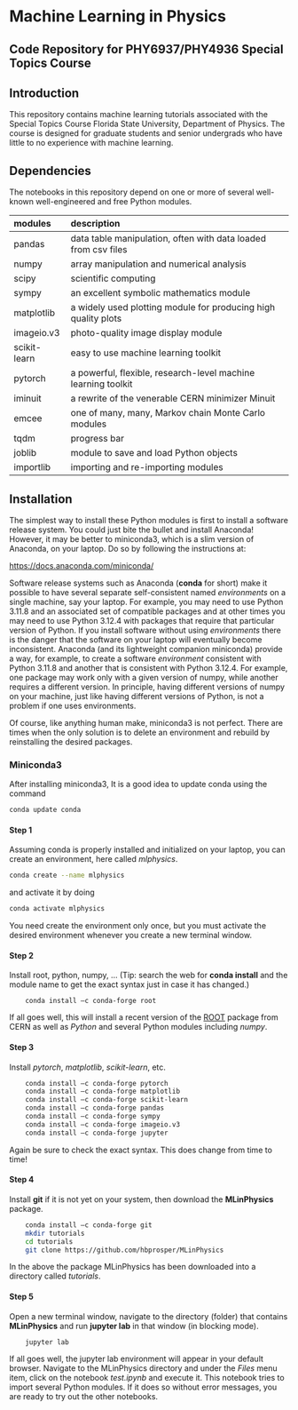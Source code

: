 # Machine Learning in Physics
## Code Repository for PHY6937/PHY4936 Special Topics Course

## Introduction
This repository contains machine learning tutorials associated with the Special Topics Course Florida State University, Department of Physics. The course is designed for graduate students and senior undergrads who have little to no experience with machine learning.


## Dependencies
The notebooks in this repository depend on one or more of several well-known
well-engineered and free Python modules.

| __modules__   | __description__     |
| :---          | :---        |
| pandas        | data table manipulation, often with data loaded from csv files |
| numpy         | array manipulation and numerical analysis   |
| scipy         | scientific computing    |
| sympy         | an excellent symbolic mathematics module |
| matplotlib    | a widely used plotting module for producing high quality plots |
| imageio.v3      | photo-quality image display module |
| scikit-learn  | easy to use machine learning toolkit |
| pytorch       | a powerful, flexible, research-level machine learning toolkit |
| iminuit | a rewrite of the venerable CERN minimizer Minuit |
| emcee | one of many, many, Markov chain Monte Carlo modules |
| tqdm         | progress bar |
| joblib | module to save and load Python objects |
| importlib | importing and re-importing modules |

##  Installation
The simplest way to install these Python modules is first to install a software release system. 
You could just bite the bullet and install Anaconda! However, it may be better to
miniconda3, which is a slim version of Anaconda, on your laptop. Do so by following the instructions at:

https://docs.anaconda.com/miniconda/

Software release systems such as Anaconda (__conda__ for short) make
it possible to have several separate self-consistent named
*environments* on a single machine, say your laptop. For example, you
may need to use Python 3.11.8 and an associated set of compatible
packages and at other times you may need to use Python 3.12.4 with
packages that require that particular version of Python.  If you install software without using *environments* there is
the danger that the software on your laptop will eventually become
inconsistent. Anaconda (and its lightweight companion miniconda)
provide a way, for example, to create a software *environment*
consistent with Python 3.11.8 and another that is consistent with
Python 3.12.4.  For example,
one package may work only with a given version of numpy, while another
requires a different version. In principle, having different versions of numpy on
your machine, just
like having different versions of Python, is not a problem if one uses
environments.

Of course, like anything human make, miniconda3 is not
perfect. There are times when the only solution is to delete an
environment and rebuild by reinstalling the desired packages.

### Miniconda3

After installing miniconda3, It is a good idea to update conda using the command
```bash
conda update conda
```
#### Step 1 
Assuming conda is properly installed and initialized on your laptop, you can create an environment, here called *mlphysics*. 
```bash
conda create --name mlphysics
```
and activate it by doing
```bash
conda activate mlphysics
```
You need create the environment only once, but you must activate the desired environment whenever you create a new terminal window.

#### Step 2 
Install root, python, numpy, … (Tip: search the web for **conda install** and the
module name to get the exact syntax just in case it has changed.)
```
	conda install –c conda-forge root
```
If all goes well, this will install a recent version of the [ROOT](https://root.cern.ch) package from CERN as well as *Python* and several Python modules including *numpy*.

#### Step 3
Install *pytorch*, *matplotlib*, *scikit-learn*, etc.
```bash
	conda install –c conda-forge pytorch
	conda install –c conda-forge matplotlib
	conda install –c conda-forge scikit-learn
	conda install –c conda-forge pandas
	conda install –c conda-forge sympy
	conda install –c conda-forge imageio.v3
	conda install –c conda-forge jupyter
```
Again be sure to check the exact syntax. This does change from time to time!

#### Step 4
Install __git__ if it is not yet on your system, then download the **MLinPhysics** package.
```bash
	conda install –c conda-forge git
	mkdir tutorials
	cd tutorials
	git clone https://github.com/hbprosper/MLinPhysics
```
In the above the package MLinPhysics has been downloaded into a directory called *tutorials*.

#### Step 5

Open a new terminal window, navigate to the directory (folder) that contains **MLinPhysics** and run  **jupyter lab** in that window (in blocking mode).
```bash
	jupyter lab
```
If all goes well, the jupyter lab environment will appear in your default browser. 
Navigate to the MLinPhysics directory and under the *Files* menu item, click on the notebook *test.ipynb* and execute it. This notebook tries to import several Python modules. If it does so without error messages, you are ready to try out the other notebooks.

